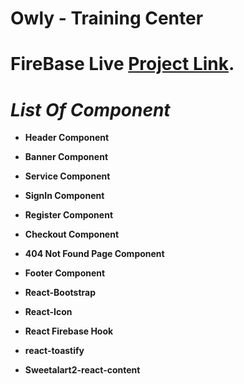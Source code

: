 # **Owly - Training Center**



# FireBase Live [Project Link]().



# *List Of Component*



- **Header Component**

- **Banner Component**

- **Service Component**

- **SignIn Component**

- **Register Component**

- **Checkout Component**

- **404 Not Found Page Component**

- **Footer Component**

- **React-Bootstrap**

- **React-Icon**

- **React Firebase Hook**

- **react-toastify**

- **Sweetalart2-react-content**